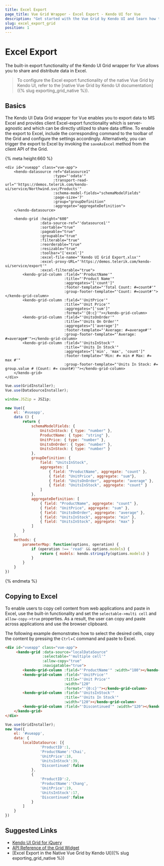 ```yaml
---
title: Excel Export
page_title: Vue Grid Wrapper - Excel Export - Kendo UI for Vue
description: "Get started with the Vue Grid by Kendo UI and learn how to export its content to an xlsx file."
slug: excel_export_grid
position: 1
---
```


# Excel Export

The built-in export functionality of the Kendo UI Grid wrapper for Vue allows you to share and distribute data in Excel.

> To configure the Excel export functionality of the native Vue Grid by Kendo UI, refer to the [native Vue Grid by Kendo UI documentation]({% slug exporting_grid_native %}).

## Basics

The Kendo UI Data Grid wrapper for Vue enables you to export data to MS Excel and provides client Excel-export functionality which is server-agnostic and which can be directly utilized to share data offline. To enable the export to Excel, include the corresponding command to the toolbar of the Grid and configure the settings accordingly. Alternatively, you can trigger the export to Excel by invoking the `saveAsExcel` method from the client API of the Grid.

{% meta height:660 %}
```html-preview
<div id="vueapp" class="vue-app">
    <kendo-datasource ref="datasource1"
                      :type="'odata'"
                      :transport-read-url="'https://demos.telerik.com/kendo-ui/service/Northwind.svc/Products'"
                      :schema-model-fields="schemaModelFields"
                      :page-size='7'
                      :group="groupDefinition"
                      :aggregate="aggregateDefinition">
    </kendo-datasource>

    <kendo-grid :height="600"
                :data-source-ref="'datasource1'"
                :sortable="true"
                :pageable="true"
                :groupable="true"
                :filterable="true"
                :reorderable="true"
                :resizable="true"
                :toolbar="['excel']"
                :excel-file-name="'Kendo UI Grid Export.xlsx'"
                :excel-proxy-URL="'https://demos.telerik.com/kendo-ui/service/export'"
                :excel-filterable="true">
        <kendo-grid-column :field="'ProductName'"
                           :title="'Product Name'"
                           :aggregates="['count']"
                           :footer-template="'Total Count: #=count#'"
                           :group-footer-template="'Count: #=count#'"></kendo-grid-column>
        <kendo-grid-column :field="'UnitPrice'"
                           :title="'Unit Price'"
                           :aggregates="['sum']"
                           :format="'{0:c}'"></kendo-grid-column>
        <kendo-grid-column :field="'UnitsOnOrder'"
                           :title="'Units On Order'"
                           :aggregates="['average']"
                           :footer-template="'Average: #=average#'"
                           :group-footer-template="'Average: #=average#'"></kendo-grid-column>
        <kendo-grid-column :field="'UnitsInStock'"
                           :title="'Units In Stock'"
                           :aggregates="['min', 'max', 'count']"
                           :footer-template="'Min: #= min # Max: #= max #'"
                           :group-footer-template="'Units In Stock: #= group.value # (Count: #= count#)'"></kendo-grid-column>
    </kendo-grid>
</div>
```
```js
Vue.use(GridInstaller);
Vue.use(DataSourceInstaller);

window.JSZip = JSZip;

new Vue({
    el: '#vueapp',
    data () {
        return {
            schemaModelFields: {
                UnitsInStock: { type: "number" },
                ProductName: { type: "string" },
                UnitPrice: { type: "number" },
                UnitsOnOrder: { type: "number" },
                UnitsInStock: { type: "number" }
            },
            groupDefinition: {
                field: "UnitsInStock",
                aggregates: [
                    { field: "ProductName", aggregate: "count" },
                    { field: "UnitPrice", aggregate: "sum"},
                    { field: "UnitsOnOrder", aggregate: "average" },
                    { field: "UnitsInStock", aggregate: "count" }
                ]
            },
            aggregateDefinition: [
                { field: "ProductName", aggregate: "count" },
                { field: "UnitPrice", aggregate: "sum" },
                { field: "UnitsOnOrder", aggregate: "average" },
                { field: "UnitsInStock", aggregate: "min" },
                { field: "UnitsInStock", aggregate: "max" }
            ]
        }
    },
    methods: {
        parameterMap: function(options, operation) {
            if (operation !== 'read' && options.models) {
                return { models: kendo.stringify(options.models) }
            }
        }
    }
})
```
{% endmeta %}

## Copying to Excel

To enable users to copy cell content from web applications and paste in Excel, use the built-in functionality and set the `selectable->multi cell` and `allow-copy->true` properties. As a result, the user can copy and paste across applications and use the browser clipboard.

The following example demonstrates how to select the desired cells, copy the content by pressing the `Ctrl`+`C` command and paste to Excel.

```html
<div id="vueapp" class="vue-app">
     <kendo-grid :data-source="localDataSource"
                 :selectable="'multiple cell'"
                 :allow-copy="true"
                 :navigatable="true">
        <kendo-grid-column :field="'ProductName'" :width="180"></kendo-grid-column>
        <kendo-grid-column :field="'UnitPrice'"
                           :title="'Unit Price'"
                           :width="120"
                           :format="'{0:c}'"></kendo-grid-column>
        <kendo-grid-column :field="'UnitsInStock'"
                           :title="'Units In Stock'"
                           :width="120"></kendo-grid-column>
        <kendo-grid-column :field="'Discontinued'" :width="120"></kendo-grid-column>
    </kendo-grid>
</div>
```
```js
Vue.use(GridInstaller);
new Vue({
    el: '#vueapp',
    data: {
        localDataSource: [{
                'ProductID':1,
                'ProductName':'Chai',
                'UnitPrice':18,
                'UnitsInStock':39,
                'Discontinued':false
            },
            {
                'ProductID':2,
                'ProductName':'Chang',
                'UnitPrice':19,
                'UnitsInStock':17,
                'Discontinued':false
            }
        ]
    }
})
```

## Suggested Links

* [Kendo UI Grid for jQuery](https://docs.telerik.com/kendo-ui/controls/data-management/grid/overview)
* [API Reference of the Grid Widget](https://docs.telerik.com/kendo-ui/api/javascript/ui/grid)
* [Excel Export in the Native Vue Grid by Kendo UI]({% slug exporting_grid_native %})
